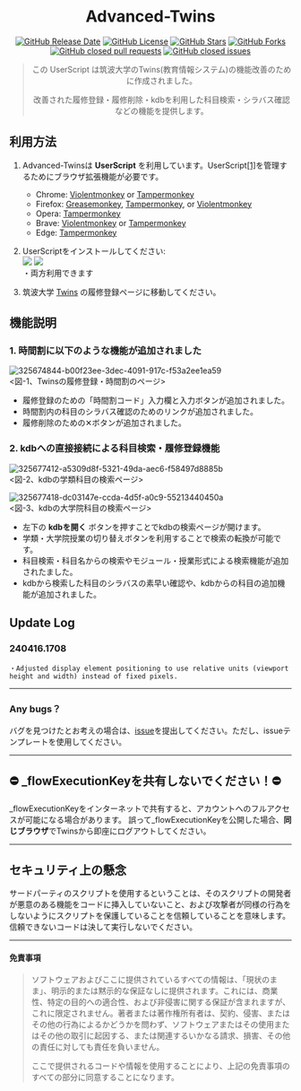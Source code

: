 <div align="center">

# Advanced-Twins


<!-- shields -->
[![GitHub Release Date](https://img.shields.io/github/release-date/refiaa/Advanced-Twins?style=flat-square&color=red)](https://github.com/refiaa/Advanced-Twins/releases)
[![GitHub License](https://img.shields.io/github/license/refiaa/Advanced-Twins?style=flat-square&color=orange)](https://github.com/refiaa/Advanced-Twins/blob/master/LICENSE)
[![GitHub Stars](https://img.shields.io/github/stars/refiaa/Advanced-Twins?style=flat-square&color=yellow)](https://github.com/refiaa/Advanced-Twins/stargazers)
[![GitHub Forks](https://img.shields.io/github/forks/refiaa/Advanced-Twins?style=flat-square&color=green)](https://github.com/refiaa/Advanced-Twins/network/members)
[![GitHub closed pull requests](https://img.shields.io/github/issues-pr-closed/refiaa/Advanced-Twins?style=flat-square&color=blue)](https://github.com/refiaa/Advanced-Twins/pulls?q=is%3Apr+is%3Aclosed)
[![GitHub closed issues](https://img.shields.io/github/issues-closed/refiaa/Advanced-Twins?style=flat-square&color=purple)](https://github.com/refiaa/Advanced-Twins/issues?q=is%3Aissue+is%3Aclosed)
<!-- end shields -->


> この UserScript は筑波大学のTwins(教育情報システム)の機能改善のために作成されました。
>
> 改善された履修登録・履修削除・kdbを利用した科目検索・シラバス確認などの機能を提供します。

<div align="left">

## 利用方法

1. Advanced-Twinsは **UserScript** を利用しています。UserScript[[1]][userscrips_faq]を管理するためにブラウザ拡張機能が必要です。
   * Chrome: [Violentmonkey][chrome_violentmonkey] or [Tampermonkey][chrome_tampermonkey]
   * Firefox: [Greasemonkey][firefox_greasemonkey], [Tampermonkey][firefox_tampermonkey], or [Violentmonkey][firefox_violentmonkey]  
   * Opera: [Tampermonkey][opera_tampermonkey]
   * Brave: [Violentmonkey][chrome_violentmonkey] or [Tampermonkey][chrome_tampermonkey]
   * Edge: [Tampermonkey][edge_tampermonkey]  
    

2. UserScriptをインストールしてください:  
  [![][greasyfork_icon]][greasyfork_url]  [![][openuserjs_icon]][openuserjs_url]  
  ・両方利用できます


3. 筑波大学 <a href="https://twins.tsukuba.ac.jp/campusweb/campusportal.do?locale=ja_JP" target="_blank">Twins</a> の履修登録ページに移動してください。


## 機能説明

### 1. 時間割に以下のような機能が追加されました

![325674844-b00f23ee-3dec-4091-917c-f53a2ee1ea59](https://github.com/refiaa/Advanced-Twins/assets/112306763/cb3ab57b-44c4-46fe-b335-6e0b22a9e4b9)
<br><図-1、Twinsの履修登録・時間割のページ>


- 履修登録のための「時間割コード」入力欄と入力ボタンが追加されました。
- 時間割内の科目のシラバス確認のためのリンクが追加されました。
- 履修削除のための✕ボタンが追加されました。

### 2. kdbへの直接接続による科目検索・履修登録機能

![325677412-a5309d8f-5321-49da-aec6-f58497d8885b](https://github.com/refiaa/Advanced-Twins/assets/112306763/e865ade5-993f-4ba4-9da2-9d5d0b63f853)
<br><図-2、kdbの学類科目の検索ページ>


![325677418-dc03147e-ccda-4d5f-a0c9-55213440450a](https://github.com/refiaa/Advanced-Twins/assets/112306763/2cce5f9d-51b3-4294-9612-9e663676b0b2)
<br><図-3、kdbの大学院科目の検索ページ>


- 左下の **kdbを開く** ボタンを押すことでkdbの検索ページが開けます。
- 学類・大学院授業の切り替えボタンを利用することで検索の転換が可能です。
- 科目検索・科目名からの検索やモジュール・授業形式による検索機能が追加されたました。
- kdbから検索した科目のシラバスの素早い確認や、kdbからの科目の追加機能が追加されました。

## Update Log

### 240416.1708
```
・Adjusted display element positioning to use relative units (viewport height and width) instead of fixed pixels.
```


----
### Any bugs？
バグを見つけたとお考えの場合は、[issue](https://github.com/refiaa/Advanced-Twins/issues)を提出してください。ただし、issueテンプレートを使用してください。

----


## ⛔️ _flowExecutionKeyを共有しないでください！⛔️ ##

_flowExecutionKeyをインターネットで共有すると、アカウントへのフルアクセスが可能になる場合があります。
誤って_flowExecutionKeyを公開した場合、**同じブラウザ**でTwinsから即座にログアウトしてください。

----
## セキュリティ上の懸念

サードパーティのスクリプトを使用するということは、そのスクリプトの開発者が悪意のある機能をコードに挿入していないこと、および攻撃者が同様の行為をしないようにスクリプトを保護していることを信頼していることを意味します。信頼できないコードは決して実行しないでください。

----
#### 免責事項

> ソフトウェアおよびここに提供されているすべての情報は、「現状のまま」、明示的または黙示的な保証なしに提供されます。これには、商業性、特定の目的への適合性、および非侵害に関する保証が含まれますが、これに限定されません。著者または著作権所有者は、契約、侵害、またはその他の行為によるかどうかを問わず、ソフトウェアまたはその使用またはその他の取引に起因する、または関連するいかなる請求、損害、その他の責任に対しても責任を負いません。
>
> ここで提供されるコードや情報を使用することにより、上記の免責事項のすべての部分に同意することになります。


<!-- links -->
  [userscrips_faq]: https://ja.wikipedia.org/wiki/%E3%83%A6%E3%83%BC%E3%82%B6%E3%83%BC%E3%82%B9%E3%82%AF%E3%83%AA%E3%83%97%E3%83%88
  [greasyfork_icon]: https://user-images.githubusercontent.com/3372598/166113712-1bc3d654-1342-4f1e-9845-21c3b21524b1.png
  [openuserjs_icon]: https://user-images.githubusercontent.com/3372598/166113714-5a2ede39-8d66-43a8-b5da-8f1897cb3121.png
  [greasyfork_moderation]: https://greasyfork.org/en/moderator_actions

  [issues]: https://github.com/refiaa/Advanced-Twins/issues
  [issues_open]: https://github.com/refiaa/Advanced-Twins/issues
  [issues_closed]: https://github.com/refiaa/Advanced-Twins/issues
  [prs]: https://github.com/refiaa/Advanced-Twins/pulls
  [pr_open]: https://github.com/refiaa/Advanced-Twins/pulls
  [prs_closed]: https://github.com/refiaa/Advanced-Twins/pulls
  [forks]: https://github.com/refiaa/Advanced-Twins/network/members

<!-- Extensions -->
  [chrome_violentmonkey]: https://chrome.google.com/webstore/detail/violent-monkey/jinjaccalgkegednnccohejagnlnfdag
  [chrome_tampermonkey]: https://chrome.google.com/webstore/detail/tampermonkey/dhdgffkkebhmkfjojejmpbldmpobfkfo
  [firefox_greasemonkey]: https://addons.mozilla.org/firefox/addon/greasemonkey/
  [firefox_tampermonkey]: https://addons.mozilla.org/firefox/addon/tampermonkey/
  [firefox_violentmonkey]: https://addons.mozilla.org/firefox/addon/violentmonkey/
  [safari_tampermonkey]: https://github.com/refiaa/Advanced-Twins/issues/91#issuecomment-654514364
  [edge_tampermonkey]: https://microsoftedge.microsoft.com/addons/detail/tampermonkey/iikmkjmpaadaobahmlepeloendndfphd
  [opera_tampermonkey]: https://addons.opera.com/extensions/details/tampermonkey-beta/
  [opera_violentmonkey]: https://addons.opera.com/extensions/details/violent-monkey/

<!-- Download links -->
  [greasyfork_url]: <https://greasyfork.org/en/scripts/493478-advanced-twins-for-university-of-tsukuba> "Get Advanced-Twins from GreasyFork"
  [openuserjs_url]: <https://openuserjs.org/scripts/refiaa/Advanced_Twins_for_University_of_Tsukuba> "Get Advanced-Twins from OpenUserJS"
